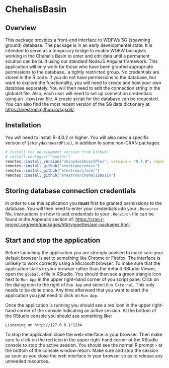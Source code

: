 
# ChehalisBasin

## Overview

This package provides a front-end interface to WDFWs SG (spawning
ground) database. The package is in an early developmental state. It is
intended to serve as a temporary bridge to enable WDFW biologists
working in the Chehalis Basin to enter and edit data until a permanent
solution can be built using our standard NodeJS Angular framework. This
application will only work for those who have been granted appropriate
permissions to the database…a tightly restricted group. No credentials
are stored in the R code. If you do not have permissions to the
database, but want to explore the functionality, you will need to create
and host your own database separately. You will then need to edit the
connection string in the global.R file. Also, each user will need to set
up connection credentials using an `.Renviron` file. A create script for
the database can be requested. You can also find the most recent version
of the SG data dictionary at: <https://arestrom.github.io/sgsdd/>

## Installation

You will need to install R-4.0.2 or higher. You will also need a
specific version of `{shinydashboardPlus}`, in addition to some non-CRAN
packages.

``` r
# Install the development version from GitHub:
# install.packages("remotes")
remotes::install_version("shinydashboardPlus", version = "0.7.0", repos = "http://cran.us.r-project.org")
remotes::install_github("arestrom/remisc")
remotes::install_github("arestrom/iformr")
remotes::install_github("arestrom/ChehalisBasin")
```

## Storing database connection credentials

In order to use this application you **must** first be granted
permissions to the database. You will then need to enter your
credentials into your `.Renviron` file. Instructions on how to add
credentials to your `.Renviron` file can be found in the Appendix
section of:
<https://cran.r-project.org/web/packages/httr/vignettes/api-packages.html>

## Start and stop the application

Before launching the application you are strongly advised to make sure
your default browser is set to something like Chrome or Firefox. The
interface is unlikely to work correctly using a Microsoft browser. To
make sure that the application starts in your browser rather than the
default RStudio Viewer, open the `global.R` file in RStudio. You should
then see a green triangle icon next to `Run App` in the upper right-hand
corner of you script pane. Click on the dialog icon to the right of `Run
App` and select `Run External`. This only needs to be done once. Any
time afterward that you want to start the application you just need to
click on `Run App`.

Once the application is running you should see a red icon in the upper
right-hand corner of the console indicating an active session. At the
bottom of the RStudio console you should see something like:

`Listening on http://127.0.0.1:1234`

To stop the application close the web-interface in your browser. Then
make sure to click on the red icon in the upper right-hand corner of the
RStudio console to stop the active session. You should see the normal R
prompt `>` at the bottom of the console window return. Make sure and
stop the session as soon as you close the web interface in your browser
so as to release any unneeded resources.
